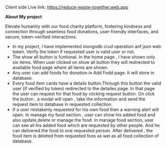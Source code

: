 
Client side Live link: https://reduce-waste-together.web.app



**About My project**

Elevate humanity with our food charity platform, 
fostering kindness and connection through seamless food donations,
user-friendly interfaces, and secure, token-verified interactions.


* In my project, I have implemented mongodb crud operation anf json web token. Verify the token if requested user is valid user or not.
* The show all button is funtional. In the home page , I have shown only six items. When user clicked on show all button they will redirected to available food page where all items are shown.
* Any user can add foods for donation in Add Fodd page. It will store in database.
* Every food item cards have a details button.Through this button the valid user (if verified by token) redirected to the detailes page. In that page the user can request for that food by clicking request button. On click the button , a modal will open , take the information and send the request item to database in requested collection.
* If a user mistakenly requested for his own food then a warning alert will open. In manage my food section , user can show his added food and also update,delete or manage the food. In manage food section, user can see all his added food which are requested by other people. And he can delivered the food to one requested person. After delivered , the food item is deleted from requested foos as wel as all food collection of database.